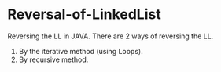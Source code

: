 # Reversal-of-LinkedList
Reversing the LL in JAVA.
There are 2 ways of reversing the LL.

1) By the iterative method (using Loops).
2) By recursive method.
